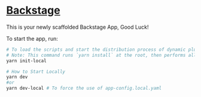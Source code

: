 # [Backstage](https://backstage.io)

This is your newly scaffolded Backstage App, Good Luck!

To start the app, run:

```sh
# To load the scripts and start the distribution process of dynamic plugins
# Note: This command runs `yarn install` at the root, then performs all the dynamic plugins processes, and finally checks if there are updates in `dynamic-plugins-root` to expose the plugins to the application.
yarn init-local

# How to Start Locally
yarn dev
#or
yarn dev-local # To force the use of app-config.local.yaml
```
